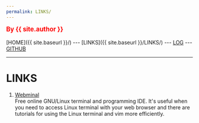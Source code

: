 ```yaml
---
permalink: LINKS/
---
```

<span style="color:red; font-weight:bold; font-size:larger;">By {{ site.author }}</span>
<br><br>
[HOME]({{ site.baseurl }}/) ---
[LINKS]({{ site.baseurl }}/LINKS/) ---
[LOG](https://insta-x.github.io/os222/TXT/mylog.txt) ---
[GITHUB](https://github.com/Insta-x/os222)
<br>
<hr>

# LINKS

1. [Webminal](https://webminal.org)<br>
Free online GNU/Linux terminal and programming IDE.
It's useful when you need to access Linux terminal with your web browser and there are tutorials for using the Linux terminal and vim more efficiently.
